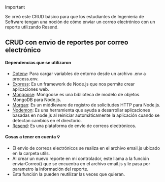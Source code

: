> [!IMPORTANT]
> Se creó este CRUD básico para que los estudiantes de Ingeniería de Software tengan una noción de cómo enviar un correo electrónico con un reporte utilizando Resend.

## CRUD con envio de reportes por correo electrónico 

#### Dependencias que se utilizaron

- [Dotenv](https://www.npmjs.com/package/dotenv#-documentation): Para cargar variables de entorno desde un archivo .env a process.env.
- [Express](https://expressjs.com/): Es un framework de Node.js que nos permite crear aplicaciones web.
- [Mongoose](https://mongoosejs.com/): Mongoose es una biblioteca de modelo de objetos MongoDB para Node.js.
- [Morgan](https://www.npmjs.com/package/morgan): Es un middleware de registro de solicitudes HTTP para Node.js.
- [Nodemon](https://www.npmjs.com/package/nodemon): Es una herramienta que ayuda a desarrollar aplicaciones basadas en node.js al reiniciar automáticamente la aplicación cuando se detectan cambios en el directorio.
- [Resend](https://resend.com/home): Es una plataforma de envío de correos electrónicos.

#### Cosas a tener en cuenta 💡

- El envio de correos electrónicos se realiza en el archivo email.js ubicado en la carpeta utils.
- Al crear un nuevo reporte en mi controlador, este llama a la función enviarCorreo() que se encuentra en el archivo email.js y le pasa por parametro la información del reporte.
- Esta función la pueden reutilizar las veces que quieran.
